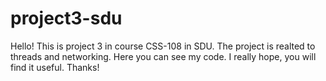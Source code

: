 # project3-sdu
Hello! This is project 3 in course CSS-108 in SDU. The project is realted to threads and networking.
Here you can see my code. I really hope, you will find it useful. Thanks!
